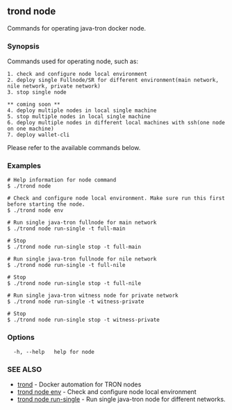 ## trond node

Commands for operating java-tron docker node.

### Synopsis

Commands used for operating node, such as:

	1. check and configure node local environment
	2. deploy single Fullnode/SR for different environment(main network, nile network, private network)
	3. stop single node

	** coming soon **
	4. deploy multiple nodes in local single machine
	5. stop multiple nodes in local single machine
	6. deploy multiple nodes in different local machines with ssh(one node on one machine)
	7. deploy wallet-cli

Please refer to the available commands below.


### Examples

```
# Help information for node command
$ ./trond node

# Check and configure node local environment. Make sure run this first before starting the node.
$ ./trond node env

# Run single java-tron fullnode for main network
$ ./trond node run-single -t full-main

# Stop
$ ./trond node run-single stop -t full-main

# Run single java-tron fullnode for nile network
$ ./trond node run-single -t full-nile

# Stop
$ ./trond node run-single stop -t full-nile

# Run single java-tron witness node for private network
$ ./trond node run-single -t witness-private

# Stop
$ ./trond node run-single stop -t witness-private

```

### Options

```
  -h, --help   help for node
```

### SEE ALSO

* [trond](trond.md)	 - Docker automation for TRON nodes
* [trond node env](trond_node_env.md)	 - Check and configure node local environment
* [trond node run-single](trond_node_run-single.md)	 - Run single java-tron node for different networks.

